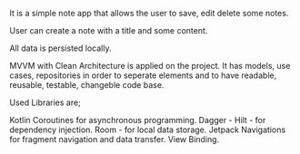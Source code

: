 It is a simple note app that allows the user to save, edit delete some notes.

User can create a note with a title and some content.

All data is persisted locally.

MVVM with Clean Architecture is applied on the project. It has models, use cases, repositories in order to seperate elements and to have readable, reusable, testable, changeble code base.

Used Libraries are;

Kotlin Coroutines for asynchronous programming.
Dagger - Hilt - for dependency injection.
Room - for local data storage.
Jetpack Navigations for fragment navigation and data transfer.
View Binding.
